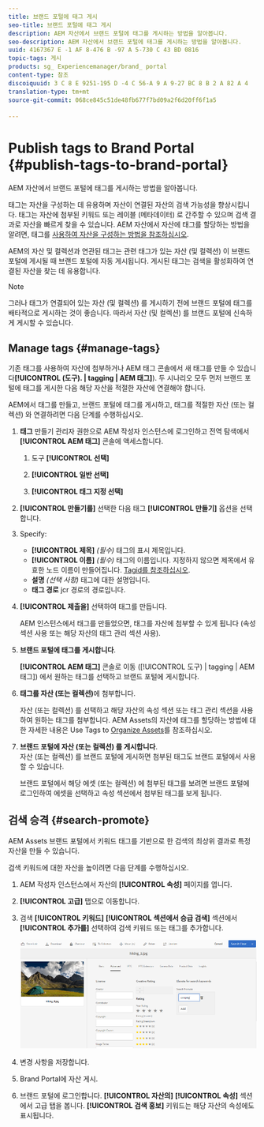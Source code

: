 ```yaml
---
title: 브랜드 포털에 태그 게시
seo-title: 브랜드 포털에 태그 게시
description: AEM 자산에서 브랜드 포털에 태그를 게시하는 방법을 알아봅니다.
seo-description: AEM 자산에서 브랜드 포털에 태그를 게시하는 방법을 알아봅니다.
uuid: 4167367 E -1 AF 8-476 B -97 A 5-730 C 43 BD 0816
topic-tags: 게시
products: sg_ Experiencemanager/brand_ portal
content-type: 참조
discoiquuid: 3 C 8 E 9251-195 D -4 C 56-A 9 A 9-27 BC 8 B 2 A 82 A 4
translation-type: tm+mt
source-git-commit: 068ce845c51de48fb677f7bd09a2f6d20ff6f1a5

---
```



# Publish tags to Brand Portal {#publish-tags-to-brand-portal}

AEM 자산에서 브랜드 포털에 태그를 게시하는 방법을 알아봅니다.

태그는 자산을 구성하는 데 유용하며 자산이 연결된 자산의 검색 가능성을 향상시킵니다. 태그는 자산에 첨부된 키워드 또는 레이블 (메타데이터) 로 간주할 수 있으며 검색 결과로 자산을 빠르게 찾을 수 있습니다. AEM 자산에서 자산에 태그를 할당하는 방법을 알려면, 태그를 [사용하여 자산을 구성하는 방법을 참조하십시오](https://helpx.adobe.com/experience-manager/6-5/assets/using/organize-assets.html#Usetagstoorganizeassets).

AEM의 자산 및 컬렉션과 연관된 태그는 관련 태그가 있는 자산 (및 컬렉션) 이 브랜드 포털에 게시될 때 브랜드 포털에 자동 게시됩니다. 게시된 태그는 검색을 활성화하여 연결된 자산을 찾는 데 유용합니다.

>[!NOTE]
>
>그러나 태그가 연결되어 있는 자산 (및 컬렉션) 를 게시하기 전에 브랜드 포털에 태그를 배타적으로 게시하는 것이 좋습니다. 따라서 자산 (및 컬렉션) 를 브랜드 포털에 신속하게 게시할 수 있습니다.

## Manage tags {#manage-tags}

기존 태그를 사용하여 자산에 첨부하거나 AEM 태그 콘솔에서 새 태그를 만들 수 있습니다&#x200B;**[!UICONTROL (도구). | tagging | AEM 태그]**). 두 시나리오 모두 먼저 브랜드 포털에 태그를 게시한 다음 해당 자산을 적절한 자산에 연결해야 합니다.

AEM에서 태그를 만들고, 브랜드 포털에 태그를 게시하고, 태그를 적절한 자산 (또는 컬렉션) 와 연결하려면 다음 단계를 수행하십시오.

1. **태그**
만들기 관리자 권한으로 AEM 작성자 인스턴스에 로그인하고 전역 탐색에서 **[!UICONTROL AEM 태그]** 콘솔에 액세스합니다.

   1. 도구 **[!UICONTROL 선택]**

   2. **[!UICONTROL 일반 선택]**

   3. **[!UICONTROL 태그 지정 선택]**

2. **[!UICONTROL 만들기를]** 선택한 다음 태그 **[!UICONTROL 만들기]** 옵션을 선택합니다.
3. Specify:

   * **[!UICONTROL 제목]**
      *(필수)* 태그의 표시 제목입니다.
   * **[!UICONTROL 이름]**
      *(필수)* 태그의 이름입니다. 지정하지 않으면 제목에서 유효한 노드 이름이 만들어집니다. [Tagid를 참조하십시오](https://helpx.adobe.com/experience-manager/6-5/sites/developing/using/framework.html#TagID).
   * **설명**
      *(선택 사항)* 태그에 대한 설명입니다.
   * **태그 경로**
jcr 경로의 경로입니다.

4. **[!UICONTROL 제출을]** 선택하여 태그를 만듭니다.

   AEM 인스턴스에서 태그를 만들었으면, 태그를 자산에 첨부할 수 있게 됩니다 (속성 섹션 사용 또는 해당 자산의 태그 관리 섹션 사용).

5. **브랜드 포털에 태그를 게시합니다**.

   **[!UICONTROL AEM 태그]** 콘솔로 이동 ([!UICONTROL 도구) | tagging | AEM 태그]) 에서 원하는 태그를 선택하고 브랜드 포털에 게시합니다.

6. **태그를 자산 (또는 컬렉션)**&#x200B;에 첨부합니다.

   자산 (또는 컬렉션) 를 선택하고 해당 자산의 속성 섹션 또는 태그 관리 섹션을 사용하여 원하는 태그를 첨부합니다. AEM Assets의 자산에 태그를 할당하는 방법에 대한 자세한 내용은 Use Tags to [Organize Assets](https://helpx.adobe.com/experience-manager/6-5/assets/using/organize-assets.html#Usetagstoorganizeassets)를 참조하십시오.

7. **브랜드 포털에 자산 (또는 컬렉션) 를 게시합니다**.\
   자산 (또는 컬렉션) 를 브랜드 포털에 게시하면 첨부된 태그도 브랜드 포털에서 사용할 수 있습니다.

   브랜드 포털에서 해당 에셋 (또는 컬렉션) 에 첨부된 태그를 보려면 브랜드 포털에 로그인하여 에셋을 선택하고 속성 섹션에서 첨부된 태그를 보게 됩니다.

## 검색 승격 {#search-promote}

AEM Assets 브랜드 포털에서 키워드 태그를 기반으로 한 검색의 최상위 결과로 특정 자산을 만들 수 있습니다.

검색 키워드에 대한 자산을 높이려면 다음 단계를 수행하십시오.

1. AEM 작성자 인스턴스에서 자산의 **[!UICONTROL 속성]** 페이지를 엽니다.
2. **[!UICONTROL 고급]** 탭으로 이동합니다.
3. 검색 **[!UICONTROL 키워드]** **[!UICONTROL 섹션에서 승급 검색]** 섹션에서 **[!UICONTROL 추가를]** 선택하여 검색 키워드 또는 태그를 추가합니다.

   ![](assets/search-promote.png)

4. 변경 사항을 저장합니다.
5. Brand Portal에 자산 게시.
6. 브랜드 포털에 로그인합니다. **[!UICONTROL 자산의]** **[!UICONTROL 속성]** 섹션에서 고급 탭을 봅니다.
**[!UICONTROL 검색 홍보]** 키워드는 해당 자산의 속성에도 표시됩니다.
